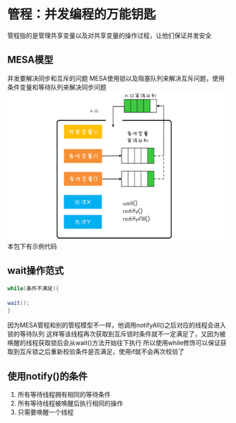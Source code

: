 # 管程：并发编程的万能钥匙

管程指的是管理共享变量以及对共享变量的操作过程，让他们保证并发安全

## MESA模型

并发要解决同步和互斥的问题
MESA使用锁以及阻塞队列来解决互斥问题，使用条件变量和等待队列来解决同步问题
![img.png](img.png)
本包下有示例代码

## wait操作范式

```java
while(条件不满足){

wait();
}
```

因为MESA管程和别的管程模型不一样，他调用notifyAll()之后对应的线程会进入锁的等待队列
这样等该线程再次获取到互斥锁时条件就不一定满足了，又因为被唤醒的线程获取锁后会从wait()方法开始往下执行
所以使用while修饰可以保证获取到互斥锁之后重新校验条件是否满足，使用if就不会再次校验了

## 使用notify()的条件

1. 所有等待线程拥有相同的等待条件
2. 所有等待线程被唤醒后执行相同的操作
3. 只需要唤醒一个线程
